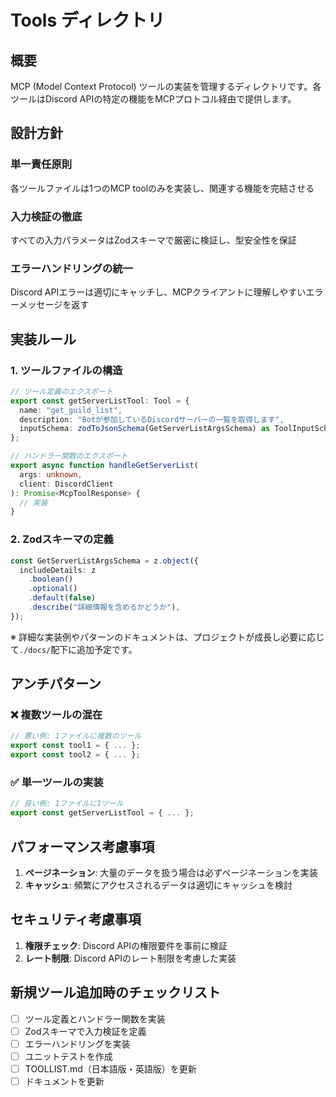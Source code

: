 # Tools ディレクトリ

## 概要

MCP (Model Context Protocol) ツールの実装を管理するディレクトリです。各ツールはDiscord APIの特定の機能をMCPプロトコル経由で提供します。

## 設計方針

### 単一責任原則

各ツールファイルは1つのMCP toolのみを実装し、関連する機能を完結させる

### 入力検証の徹底

すべての入力パラメータはZodスキーマで厳密に検証し、型安全性を保証

### エラーハンドリングの統一

Discord APIエラーは適切にキャッチし、MCPクライアントに理解しやすいエラーメッセージを返す

## 実装ルール

### 1. ツールファイルの構造

```typescript
// ツール定義のエクスポート
export const getServerListTool: Tool = {
  name: "get_guild_list",
  description: "Botが参加しているDiscordサーバーの一覧を取得します",
  inputSchema: zodToJsonSchema(GetServerListArgsSchema) as ToolInputSchema,
};

// ハンドラー関数のエクスポート
export async function handleGetServerList(
  args: unknown,
  client: DiscordClient
): Promise<McpToolResponse> {
  // 実装
}
```

### 2. Zodスキーマの定義

```typescript
const GetServerListArgsSchema = z.object({
  includeDetails: z
    .boolean()
    .optional()
    .default(false)
    .describe("詳細情報を含めるかどうか"),
});
```

※ 詳細な実装例やパターンのドキュメントは、プロジェクトが成長し必要に応じて`./docs/`配下に追加予定です。

## アンチパターン

### ❌ 複数ツールの混在

```typescript
// 悪い例: 1ファイルに複数のツール
export const tool1 = { ... };
export const tool2 = { ... };
```

### ✅ 単一ツールの実装

```typescript
// 良い例: 1ファイルに1ツール
export const getServerListTool = { ... };
```

## パフォーマンス考慮事項

1. **ページネーション**: 大量のデータを扱う場合は必ずページネーションを実装
2. **キャッシュ**: 頻繁にアクセスされるデータは適切にキャッシュを検討

## セキュリティ考慮事項

1. **権限チェック**: Discord APIの権限要件を事前に検証
2. **レート制限**: Discord APIのレート制限を考慮した実装

## 新規ツール追加時のチェックリスト

- [ ] ツール定義とハンドラー関数を実装
- [ ] Zodスキーマで入力検証を定義
- [ ] エラーハンドリングを実装
- [ ] ユニットテストを作成
- [ ] TOOLLIST.md（日本語版・英語版）を更新
- [ ] ドキュメントを更新